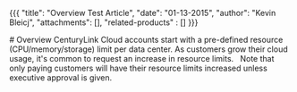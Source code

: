{{{
  "title": "Overview Test Article",
  "date": "01-13-2015",
  "author": "Kevin Bleicj",
  "attachments": [],
  "related-products" : []
}}}

<div class="overview">
# Overview
CenturyLink Cloud accounts start with a pre-defined resource (CPU/memory/storage) limit per data center. As customers grow their cloud usage, it's common to request an increase in resource limits.   Note that only paying customers will have their resource limits increased unless executive approval is given.
</div>